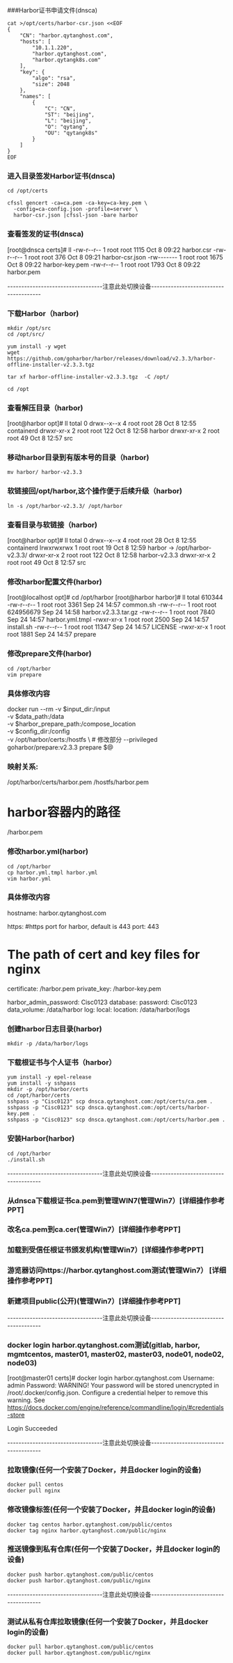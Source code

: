 ###Harbor证书申请文件(dnsca)
```shell script
cat >/opt/certs/harbor-csr.json <<EOF
{
    "CN": "harbor.qytanghost.com",
    "hosts": [
        "10.1.1.220",
        "harbor.qytanghost.com",
        "harbor.qytangk8s.com"
    ],
    "key": {
        "algo": "rsa",
        "size": 2048
    },
    "names": [
        {
            "C": "CN",
            "ST": "beijing",
            "L": "beijing",
            "O": "qytang",
            "OU": "qytangk8s"
        }
    ]
}
EOF

```

### 进入目录签发Harbor证书(dnsca)
```shell script
cd /opt/certs

cfssl gencert -ca=ca.pem -ca-key=ca-key.pem \
  -config=ca-config.json -profile=server \
  harbor-csr.json |cfssl-json -bare harbor

```

### 查看签发的证书(dnsca)
[root@dnsca certs]# ll
-rw-r--r-- 1 root root 1115 Oct  8 09:22 harbor.csr
-rw-r--r-- 1 root root  376 Oct  8 09:21 harbor-csr.json
-rw------- 1 root root 1675 Oct  8 09:22 harbor-key.pem
-rw-r--r-- 1 root root 1793 Oct  8 09:22 harbor.pem

----------------------------------注意此处切换设备--------------------------------------

### 下载Harbor（harbor)
```shell
mkdir /opt/src
cd /opt/src/

yum install -y wget
wget https://github.com/goharbor/harbor/releases/download/v2.3.3/harbor-offline-installer-v2.3.3.tgz

tar xf harbor-offline-installer-v2.3.3.tgz  -C /opt/

cd /opt

```

### 查看解压目录（harbor)
[root@harbor opt]# ll
total 0
drwx--x--x 4 root root  28 Oct  8 12:55 containerd
drwxr-xr-x 2 root root 122 Oct  8 12:58 harbor
drwxr-xr-x 2 root root  49 Oct  8 12:57 src



### 移动harbor目录到有版本号的目录（harbor)
```shell
mv harbor/ harbor-v2.3.3

```

### 软链接回/opt/harbor,这个操作便于后续升级（harbor)
```shell
ln -s /opt/harbor-v2.3.3/ /opt/harbor

```

### 查看目录与软链接（harbor)
[root@harbor opt]# ll
total 0
drwx--x--x 4 root root  28 Oct  8 12:55 containerd
lrwxrwxrwx 1 root root  19 Oct  8 12:59 harbor -> /opt/harbor-v2.3.3/
drwxr-xr-x 2 root root 122 Oct  8 12:58 harbor-v2.3.3
drwxr-xr-x 2 root root  49 Oct  8 12:57 src

### 修改harbor配置文件(harbor)
[root@localhost opt]# cd /opt/harbor
[root@harbor harbor]# ll
total 610344
-rw-r--r-- 1 root root      3361 Sep 24 14:57 common.sh
-rw-r--r-- 1 root root 624956679 Sep 24 14:58 harbor.v2.3.3.tar.gz
-rw-r--r-- 1 root root      7840 Sep 24 14:57 harbor.yml.tmpl
-rwxr-xr-x 1 root root      2500 Sep 24 14:57 install.sh
-rw-r--r-- 1 root root     11347 Sep 24 14:57 LICENSE
-rwxr-xr-x 1 root root      1881 Sep 24 14:57 prepare

### 修改prepare文件(harbor)
```shell
cd /opt/harbor
vim prepare

```

### 具体修改内容
docker run --rm -v $input_dir:/input \
                    -v $data_path:/data \
                    -v $harbor_prepare_path:/compose_location \
                    -v $config_dir:/config \
                    -v /opt/harbor/certs:/hostfs \ # 修改部分
                    --privileged \
                    goharbor/prepare:v2.3.3 prepare $@


### 映射关系:
/opt/harbor/certs/harbor.pem
/hostfs/harbor.pem

# harbor容器内的路径
/harbor.pem

### 修改harbor.yml(harbor)
```shell
cd /opt/harbor
cp harbor.yml.tmpl harbor.yml
vim harbor.yml

```

### 具体修改内容
hostname: harbor.qytanghost.com

https:
  #https port for harbor, default is 443
  port: 443
  # The path of cert and key files for nginx
  certificate: /harbor.pem
  private_key: /harbor-key.pem

harbor_admin_password: Cisc0123
database:
  password: Cisc0123
data_volume: /data/harbor
log:
  local:
    location: /data/harbor/logs

### 创建harbor日志目录(harbor)
```shell
mkdir -p /data/harbor/logs

```

### 下载根证书与个人证书（harbor）
```shell
yum install -y epel-release
yum install -y sshpass
mkdir -p /opt/harbor/certs
cd /opt/harbor/certs
sshpass -p "Cisc0123" scp dnsca.qytanghost.com:/opt/certs/ca.pem .
sshpass -p "Cisc0123" scp dnsca.qytanghost.com:/opt/certs/harbor-key.pem .
sshpass -p "Cisc0123" scp dnsca.qytanghost.com:/opt/certs/harbor.pem .

```

### 安装Harbor(harbor)
```shell
cd /opt/harbor
./install.sh 

```

----------------------------------注意此处切换设备--------------------------------------

### 从dnsca下载根证书ca.pem到管理WIN7(管理Win7）[详细操作参考PPT]
### 改名ca.pem到ca.cer(管理Win7）[详细操作参考PPT]
### 加载到受信任根证书颁发机构(管理Win7）[详细操作参考PPT]
### 游览器访问https://harbor.qytanghost.com测试(管理Win7） [详细操作参考PPT]
### 新建项目public(公开)(管理Win7）[详细操作参考PPT]

----------------------------------注意此处切换设备--------------------------------------

### docker login harbor.qytanghost.com测试(gitlab, harbor, mgmtcentos, master01, master02, master03, node01, node02, node03)
[root@master01 certs]# docker login harbor.qytanghost.com
Username: admin
Password:
WARNING! Your password will be stored unencrypted in /root/.docker/config.json.
Configure a credential helper to remove this warning. See
https://docs.docker.com/engine/reference/commandline/login/#credentials-store

Login Succeeded

----------------------------------注意此处切换设备--------------------------------------

### 拉取镜像(任何一个安装了Docker，并且docker login的设备)
```shell
docker pull centos
docker pull nginx

```

### 修改镜像标签(任何一个安装了Docker，并且docker login的设备)
```shell
docker tag centos harbor.qytanghost.com/public/centos
docker tag nginx harbor.qytanghost.com/public/nginx

```

### 推送镜像到私有仓库(任何一个安装了Docker，并且docker login的设备)
```shell
docker push harbor.qytanghost.com/public/centos
docker push harbor.qytanghost.com/public/nginx

```

----------------------------------注意此处切换设备--------------------------------------

### 测试从私有仓库拉取镜像(任何一个安装了Docker，并且docker login的设备)
```shell
docker pull harbor.qytanghost.com/public/centos
docker pull harbor.qytanghost.com/public/nginx

```